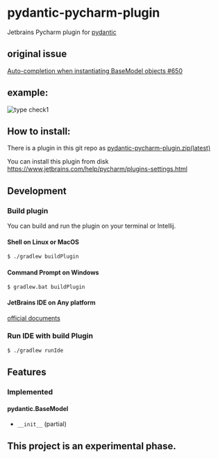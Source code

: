 # pydantic-pycharm-plugin
Jetbrains Pycharm plugin for [pydantic](https://github.com/samuelcolvin/pydantic)

## original issue
 [Auto-completion when instantiating BaseModel objects #650](https://github.com/samuelcolvin/pydantic/issues/650)

## example:
![type check1](https://raw.githubusercontent.com/koxudaxi/pydantic-pycharm-plugin/master/docs/typecheck1.png)

## How to install:
There is a plugin in this git repo as [pydantic-pycharm-plugin.zip(latest)](https://github.com/koxudaxi/pydantic-pycharm-plugin/releases/latest/download/pydantic-pycharm-plugin.zip) 

You can install this plugin from disk
https://www.jetbrains.com/help/pycharm/plugins-settings.html
 
## Development
### Build plugin
You can build and run the plugin on your terminal or Intellij.
#### Shell on Linux or MacOS 
```bash
$ ./gradlew buildPlugin
```

#### Command Prompt on Windows
```
$ gradlew.bat buildPlugin
```

#### JetBrains IDE on Any platform

[official documents](https://www.jetbrains.org/intellij/sdk/docs/basics/getting_started/using_dev_kit.html])

### Run IDE with build Plugin
```bash
$ ./gradlew runIde
```

## Features
### Implemented
#### pydantic.BaseModel
- `__init__` (partial)



## This project is an experimental phase.
